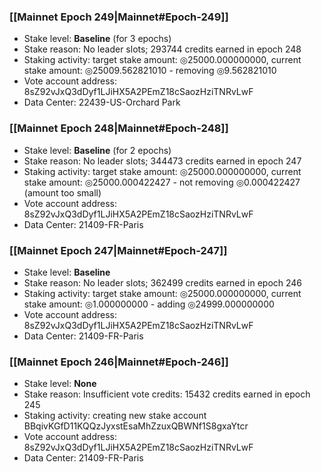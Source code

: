 ### [[Mainnet Epoch 249|Mainnet#Epoch-249]]
* Stake level: **Baseline** (for 3 epochs)
* Stake reason: No leader slots; 293744 credits earned in epoch 248
* Staking activity: target stake amount: ◎25000.000000000, current stake amount: ◎25009.562821010 - removing ◎9.562821010
* Vote account address: 8sZ92vJxQ3dDyf1LJiHX5A2PEmZ18cSaozHziTNRvLwF
* Data Center: 22439-US-Orchard Park
### [[Mainnet Epoch 248|Mainnet#Epoch-248]]
* Stake level: **Baseline** (for 2 epochs)
* Stake reason: No leader slots; 344473 credits earned in epoch 247
* Staking activity: target stake amount: ◎25000.000000000, current stake amount: ◎25000.000422427 - not removing ◎0.000422427 (amount too small)
* Vote account address: 8sZ92vJxQ3dDyf1LJiHX5A2PEmZ18cSaozHziTNRvLwF
* Data Center: 21409-FR-Paris
### [[Mainnet Epoch 247|Mainnet#Epoch-247]]
* Stake level: **Baseline**
* Stake reason: No leader slots; 362499 credits earned in epoch 246
* Staking activity: target stake amount: ◎25000.000000000, current stake amount: ◎1.000000000 - adding ◎24999.000000000
* Vote account address: 8sZ92vJxQ3dDyf1LJiHX5A2PEmZ18cSaozHziTNRvLwF
* Data Center: 21409-FR-Paris
### [[Mainnet Epoch 246|Mainnet#Epoch-246]]
* Stake level: **None**
* Stake reason: Insufficient vote credits: 15432 credits earned in epoch 245
* Staking activity: creating new stake account BBqivKGfD11KQQzJyxstEsaMhZzuxQBWNf1S8gxaYtcr
* Vote account address: 8sZ92vJxQ3dDyf1LJiHX5A2PEmZ18cSaozHziTNRvLwF
* Data Center: 21409-FR-Paris